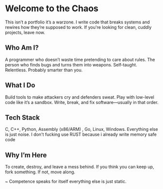 # Welcome to the Chaos

This isn’t a portfolio it’s a warzone. I write code that breaks systems and rewires how they’re supposed to work. If you're looking for clean, cuddly projects, leave now.

## Who Am I?

A programmer who doesn’t waste time pretending to care about rules.
The person who finds bugs and turns them into weapons.
Self-taught. Relentless. Probably smarter than you.

## What I Do

Build tools to make attackers cry and defenders sweat.
Play with low-level code like it’s a sandbox.
Write, break, and fix software—usually in that order.

## Tech Stack

C, C++, Python, Assembly (x86/ARM) , Go, Linux, Windows. Everything else is just noise. I don't fucking use RUST because i already write memory safe code

## Why I’m Here

To create, destroy, and leave a mess behind.
If you think you can keep up, fork something. If not, move along.

~ Competence speaks for itself everything else is just static. 
